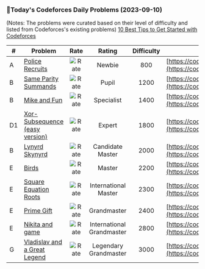 ### 🌟Today's Codeforces Daily Problems (2023-09-10)
(Notes: The problems were curated based on their level of difficulty and listed from Codeforces's existing problems)
[10 Best Tips to Get Started with Codeforces](https://github.com/ika9810/Codeforces-Daily-Problems/blob/main/10%20Best%20Tips%20to%20Get%20Started%20with%20Codeforces.md)

| # | Problem | Rate| Rating | Difficulty | Contest |
|---| ----- | :--------: | :----------: | :----------: | ---------- |
|A|[Police Recruits](https://codeforces.com/contest/427/problem/A)|![Rate](https://img.shields.io/badge/Newbie-800-lightgrey)|Newbie|800|[https://codeforces.com/contest/427](https://codeforces.com/contest/427)|
|B|[Same Parity Summands](https://codeforces.com/contest/1352/problem/B)|![Rate](https://img.shields.io/badge/Pupil-1200-brightgreen)|Pupil|1200|[https://codeforces.com/contest/1352](https://codeforces.com/contest/1352)|
|B|[Mike and Fun](https://codeforces.com/contest/548/problem/B)|![Rate](https://img.shields.io/badge/Specialist-1400-9cf)|Specialist|1400|[https://codeforces.com/contest/548](https://codeforces.com/contest/548)|
|D1|[Xor-Subsequence (easy version)](https://codeforces.com/contest/1720/problem/D1)|![Rate](https://img.shields.io/badge/Expert-1800-blue)|Expert|1800|[https://codeforces.com/contest/1720](https://codeforces.com/contest/1720)|
|B|[Lynyrd Skynyrd](https://codeforces.com/contest/1142/problem/B)|![Rate](https://img.shields.io/badge/Candidate%20Master-2000-blueviolet)|Candidate Master|2000|[https://codeforces.com/contest/1142](https://codeforces.com/contest/1142)|
|E|[Birds](https://codeforces.com/contest/922/problem/E)|![Rate](https://img.shields.io/badge/Master-2200-orange)|Master|2200|[https://codeforces.com/contest/922](https://codeforces.com/contest/922)|
|E|[Square Equation Roots](https://codeforces.com/contest/50/problem/E)|![Rate](https://img.shields.io/badge/International%20Master-2300-orange)|International Master|2300|[https://codeforces.com/contest/50](https://codeforces.com/contest/50)|
|E|[Prime Gift](https://codeforces.com/contest/912/problem/E)|![Rate](https://img.shields.io/badge/Grandmaster-2400-red)|Grandmaster|2400|[https://codeforces.com/contest/912](https://codeforces.com/contest/912)|
|E|[Nikita and game](https://codeforces.com/contest/842/problem/E)|![Rate](https://img.shields.io/badge/International%20Grandmaster-2800-red)|International Grandmaster|2800|[https://codeforces.com/contest/842](https://codeforces.com/contest/842)|
|G|[Vladislav and a Great Legend](https://codeforces.com/contest/1097/problem/G)|![Rate](https://img.shields.io/badge/Legendary%20Grandmaster-3000-red)|Legendary Grandmaster|3000|[https://codeforces.com/contest/1097](https://codeforces.com/contest/1097)|
